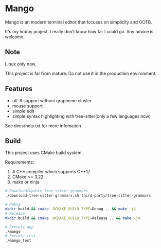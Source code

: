 # Mango

Mango is an modern terminal editor that focuses on simplicity and OOTB.

It's my hobby project. I really don't know how far I could go. Any advice is welcome.

## Note

Linux only now.

This project is far from mature. Do not use it in the production environment.

## Features

- utf-8 support without grapheme cluster
- mouse support
- simple edit
- simple syntax highlighting with tree-sitter(only a few languages now)

See docs/help.txt for more infomation

## Build

This project uses CMake build system.

Requirements:

1. A C++ compiler which supports C++17
2. CMake >= 3.22
3. make or ninja

```bash
# Download/Update tree-sitter grammars
./download-tree-sitter-grammars.sh third-party/tree-sitter-grammars

# Debug
mkdir build && cmake -DCMAKE_BUILD_TYPE=Debug .. && make -j4
# Release
mkdir build && cmake -DCMAKE_BUILD_TYPE=Release .. && make -j4

# Execute app
./mango
# Execute test
./mango_test
```
